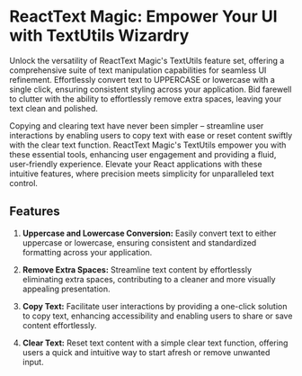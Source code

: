 # ReactText Magic: Empower Your UI with TextUtils Wizardry

Unlock the versatility of ReactText Magic's TextUtils feature set, offering a comprehensive suite of text manipulation capabilities for seamless UI refinement. Effortlessly convert text to UPPERCASE or lowercase with a single click, ensuring consistent styling across your application. Bid farewell to clutter with the ability to effortlessly remove extra spaces, leaving your text clean and polished.

Copying and clearing text have never been simpler – streamline user interactions by enabling users to copy text with ease or reset content swiftly with the clear text function. ReactText Magic's TextUtils empower you with these essential tools, enhancing user engagement and providing a fluid, user-friendly experience. Elevate your React applications with these intuitive features, where precision meets simplicity for unparalleled text control.


## Features

1. **Uppercase and Lowercase Conversion:**
   Easily convert text to either uppercase or lowercase, ensuring consistent and standardized formatting across your application.

2. **Remove Extra Spaces:**
   Streamline text content by effortlessly eliminating extra spaces, contributing to a cleaner and more visually appealing presentation.

3. **Copy Text:**
   Facilitate user interactions by providing a one-click solution to copy text, enhancing accessibility and enabling users to share or save content effortlessly.

4. **Clear Text:**
   Reset text content with a simple clear text function, offering users a quick and intuitive way to start afresh or remove unwanted input.



